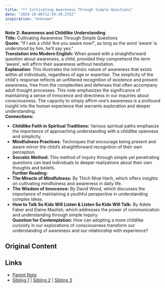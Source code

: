 ```yaml
---
title: "** Cultivating Awareness Through Simple Questions"
date: "2024-10-06T12:59:39.275Z"
inspiration: "Unknown"
---
```


  
**Note 2: Awareness and Childlike Understanding**  
**Title:** Cultivating Awareness Through Simple Questions  
**Quote:** "If I ask a child ‘Are you aware now?’, as long as the word ‘aware’ is understood by him, he’ll say yes."  
**Translation into Modern English:** When posed with a straightforward question about awareness, a child, provided they comprehend the term 'aware', will affirm their awareness without hesitation.  
**Explanation:** This illustrates the intrinsic nature of awareness that exists within all individuals, regardless of age or expertise. The simplicity of the child's response reflects an unfiltered recognition of existence and present awareness, free from the complexities and defenses that often accompany adult thought processes. This note emphasizes the significance of maintaining a sense of innocence and directness in our inquiries about consciousness. The capacity to simply affirm one’s awareness is a profound insight into the human experience that warrants exploration and deeper understanding.  
**Connections:**  
- **Childlike Faith in Spiritual Traditions:** Various spiritual paths emphasize the importance of approaching understanding with a childlike openness and simplicity.  
- **Mindfulness Practices:** Techniques that encourage being present and aware mirror the child’s straightforward recognition of their own perception.  
- **Socratic Method:** This method of inquiry through simple yet penetrating questions can lead individuals to deeper realizations about their own thoughts and beliefs.  
**Further Reading:**  
- **The Miracle of Mindfulness:** By Thich Nhat Hanh, which offers insights on cultivating mindfulness and awareness in daily life.  
- **The Wisdom of Innocence:** By David Wood, which discusses the importance of maintaining a youthful perspective in understanding complex ideas.  
- **How to Talk So Kids Will Listen & Listen So Kids Will Talk:** By Adele Faber and Elaine Mazlish, which addresses the power of communication and understanding through simple inquiry.  
**Question for Contemplation:** How can adopting a more childlike curiosity in our explorations of consciousness transform our understanding of awareness and our relationship with experience?  


## Original Content



## Links

- [Parent Note](/parent-note.md)
- [Sibling 1](/zettel1.md) | [Sibling 2](/zettel2.md) | [Sibling 3](/zettel3.md)
